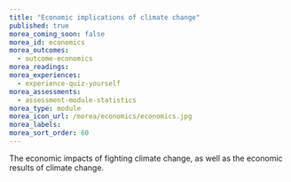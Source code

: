 ```yaml
---
title: "Economic implications of climate change"
published: true
morea_coming_soon: false
morea_id: economics
morea_outcomes:
  - outcome-economics
morea_readings:
morea_experiences:
  - experience-quiz-yourself
morea_assessments:
  - assessment-module-statistics
morea_type: module
morea_icon_url: /morea/economics/economics.jpg
morea_labels:
morea_sort_order: 60
---
```


The economic impacts of fighting climate change, as well as the economic results of climate change.
